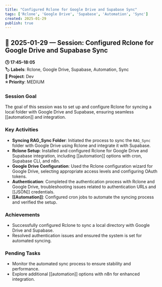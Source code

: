 ```yaml
---
title: "Configured Rclone for Google Drive and Supabase Sync"
tags: ['Rclone', 'Google Drive', 'Supabase', 'Automation', 'Sync']
created: 2025-01-29
publish: true
---
```


## 📅 2025-01-29 — Session: Configured Rclone for Google Drive and Supabase Sync

**🕒 17:45–18:05**  
**🏷️ Labels**: Rclone, Google Drive, Supabase, Automation, Sync  
**📂 Project**: Dev  
**⭐ Priority**: MEDIUM  


### Session Goal
The goal of this session was to set up and configure Rclone for syncing a local folder with Google Drive and Supabase, ensuring seamless [[automation]] and integration.

### Key Activities
- **Syncing RAG_Sync Folder**: Initiated the process to sync the `RAG_Sync` folder with Google Drive using Rclone and integrate it with Supabase.
- **Rclone Setup**: Installed and configured Rclone for Google Drive and Supabase integration, including [[automation]] options with cron, Supabase CLI, and n8n.
- **Google Drive Configuration**: Used the Rclone configuration wizard for Google Drive, selecting appropriate access levels and configuring OAuth tokens.
- **Authentication**: Completed the authentication process with Rclone and Google Drive, troubleshooting issues related to authentication URLs and [[JSON]] credentials.
- **[[Automation]]**: Configured cron jobs to automate the syncing process and verified the setup.

### Achievements
- Successfully configured Rclone to sync a local directory with Google Drive and Supabase.
- Resolved authentication issues and ensured the system is set for automated syncing.

### Pending Tasks
- Monitor the automated sync process to ensure stability and performance.
- Explore additional [[automation]] options with n8n for enhanced integration.
